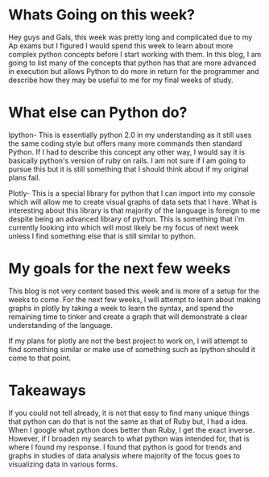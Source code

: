 

# Whats Going on this week?

Hey guys and Gals, this week was pretty long and complicated due to my Ap exams but I figured I would
spend this week to learn about more complex python concepts before I start working with them. In this blog, I am 
going to list many of the concepts that python has that are more advanced in execution but allows Python to do more in return for the 
programmer and describe how they may be useful to me for my final weeks of study.


# What else can Python do?

Ipython- This is essentially python 2.0 in my understanding as it still uses the same coding style but offers many more commands then
standard Python. If I had to describe this concept any other way, I would say it is basically python's version of ruby on rails. I am not sure
if I am going to pursue this but it is still something that I should think about if my original plans fail. 


Plotly- This is a special library for python that I can import into my console which will allow me to create visual graphs of data sets that I have. 
What is interesting about this library is that majority of the language is foreign to me despite being an advanced library of python.
This is something that i'm currently looking into which will most likely be my focus of next week unless I find something else that is still 
similar to python. 

# My goals for the next few weeks

This blog is not very content based this week and is more of a setup for the weeks to come. For the next few weeks, I will attempt to 
learn about making graphs in plotly by taking a week to learn the syntax, and spend the remaining time to tinker and create a graph that will
demonstrate a clear understanding of the language. 

If my plans for plotly are not the best project to work on, I will attempt to find something similar or make use of something such as Ipython should it
come to that point. 


# Takeaways

If you could not tell already, it is not that easy to find many unique things that python can do that is not the same as that of Ruby 
but, I had a idea. When I google what python does better than Ruby, I get the exact inverse. However, if I broaden my search to what python was
intended for, that is where I found my response. I found that python is good for trends and graphs in studies of data analysis where majority of the focus 
goes to visualizing data in various forms.

